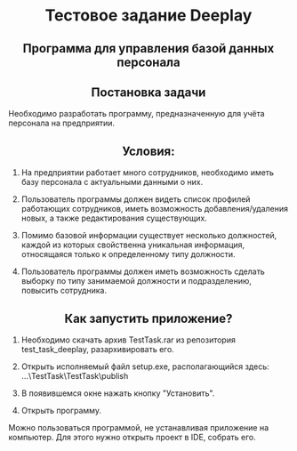 
# <h1 align="center">Тестовое задание Deeplay</h1>
<h2 align="center">Программа для управления базой данных персонала</h2>

## <h2 align="center"> Постановка задачи</h3>
Необходимо разработать программу, предназначенную для учёта персонала на предприятии.

<h2 align="center">Условия:</h5>

1. На предприятии работает много сотрудников, необходимо иметь базу персонала с актуальными данными о них.
  1. Пользователь программы должен видеть список профилей работающих сотрудников, иметь возможность добавления/удаления новых, а также редактирования существующих.

1. Помимо базовой информации существует несколько должностей, каждой из которых свойственна уникальная информация, относящаяся только к определенному типу должности.
1. Пользователь программы должен иметь возможность сделать выборку по типу занимаемой должности и подразделению, повысить сотрудника.

<h2 align ="center">Как запустить приложение?</h2>

1. Необходимо скачать архив TestTask.rar из репозитория test_task_deeplay, разархивировать его.
1. Открыть исполняемый файл setup.exe, располагающийся здесь: ...\TestTask\TestTask\publish

1. В появившемся окне нажать кнопку "Установить".
1. Открыть программу.

Можно пользоваться программой, не устанавливая приложение на компьютер. Для этого нужно открыть проект в IDE, собрать его.

<h2 align="center"></h2> 




  
  
  

